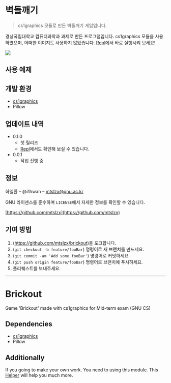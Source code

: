 # 벽돌깨기
> cs1graphics 모듈로 만든 벽돌깨기 게임입니다.

경상국립대학교 컴퓨터과학과 과제로 만든 프로그램입니다.
cs1graphics 모듈을 사용하였으며, 어떠한 이미지도 사용하지 않았습니다.
[Repl](https://replit.com/@mtslzx/ProgrammingWithAnimations)에서 바로 실행시켜 보세요!

![](../header.png)

## 사용 예제


## 개발 환경

- [cs1graphics](http://www.cs1graphics.org)
- Pillow

## 업데이트 내역
* 0.1.0
  * 첫 릴리즈
  * [Repl](https://replit.com/@mtslzx/ProgrammingWithAnimations)에서도 확인해 보실 수 있습니다.
* 0.0.1
    * 작업 진행 중

## 정보

하일환 – @i1hwan – mtslzx@gnu.ac.kr

GNU 라이센스를 준수하며 ``LICENSE``에서 자세한 정보를 확인할 수 있습니다.

[https://github.com/mtslzx](https://github.com/mtslzx)

## 기여 방법

1. (<https://github.com/mtslzx/brickout>)을 포크합니다.
2. (`git checkout -b feature/fooBar`) 명령어로 새 브랜치를 만드세요.
3. (`git commit -am 'Add some fooBar'`) 명령어로 커밋하세요.
4. (`git push origin feature/fooBar`) 명령어로 브랜치에 푸시하세요. 
5. 풀리퀘스트를 보내주세요.

---
# Brickout
Game 'Brickout' made with cs1graphics for Mid-term exam (GNU CS)



## Dependencies
- [cs1graphics](http://www.cs1graphics.org)
- Pillow


## Additionally
If you going to make your own work. You need to using this module. This [Helper](https://github.com/wellesleycs111/cs1graphicsHelper) will help you much more.


<!-- Markdown link & img dfn's -->
[npm-image]: https://img.shields.io/npm/v/datadog-metrics.svg?style=flat-square
[npm-url]: https://npmjs.org/package/datadog-metrics
[npm-downloads]: https://img.shields.io/npm/dm/datadog-metrics.svg?style=flat-square
[travis-image]: https://img.shields.io/travis/dbader/node-datadog-metrics/master.svg?style=flat-square
[travis-url]: https://travis-ci.org/dbader/node-datadog-metrics
[wiki]: https://github.com/yourname/yourproject/wiki


